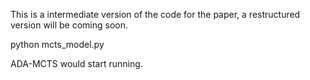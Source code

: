 This is a intermediate version of the code for the paper, a restructured version will be coming soon.

python mcts_model.py

ADA-MCTS would start running.
